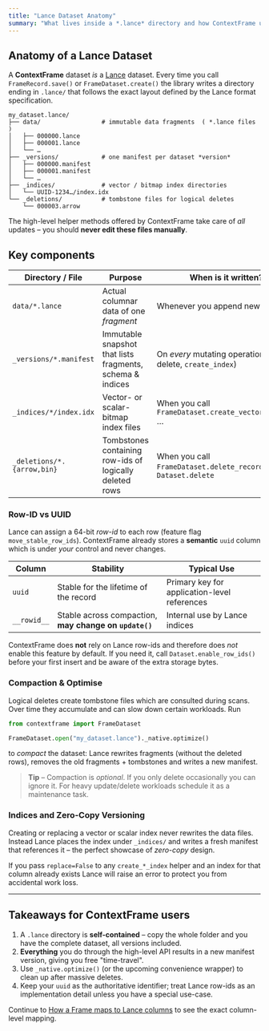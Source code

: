 ```yaml
---
title: "Lance Dataset Anatomy"
summary: "What lives inside a *.lance* directory and how ContextFrame uses it."
---
```


## Anatomy of a Lance Dataset

A **ContextFrame** dataset *is* a [Lance](https://lancedb.github.io/lance/index.html) dataset.  Every time you call
`FrameRecord.save()` or `FrameDataset.create()` the library writes a directory
ending in `.lance/` that follows the exact layout defined by the Lance format
specification.

```text
my_dataset.lance/
├── data/                 # immutable data fragments  ( *.lance files )
│   ├── 000000.lance
│   ├── 000001.lance
│   └── …
├── _versions/            # one manifest per dataset *version*
│   ├── 000000.manifest
│   ├── 000001.manifest
│   └── …
├── _indices/             # vector / bitmap index directories
│   └── UUID-1234…/index.idx
└── _deletions/           # tombstone files for logical deletes
    └── 000003.arrow
```

The high-level helper methods offered by ContextFrame take care of *all*
updates – you should **never edit these files manually**.

## Key components

| Directory / File          | Purpose                                                                                           | When is it written?                                             |
|---------------------------|----------------------------------------------------------------------------------------------------|-----------------------------------------------------------------|
| `data/*.lance`            | Actual columnar data of one *fragment*                                                             | Whenever you append new frames                                  |
| `_versions/*.manifest`    | Immutable snapshot that lists fragments, schema & indices                                          | On *every* mutating operation (insert, delete, `create_index`)   |
| `_indices/*/index.idx`    | Vector- or scalar-bitmap index files                                                               | When you call `FrameDataset.create_vector_index()` …            |
| `_deletions/*.{arrow,bin}`| Tombstones containing row-ids of logically deleted rows                                            | When you call `FrameDataset.delete_record()` or `Dataset.delete` |

### Row-ID vs UUID

Lance can assign a 64-bit *row-id* to each row (feature flag
`move_stable_row_ids`).  ContextFrame already stores a **semantic** `uuid`
column which is under *your* control and never changes.

| Column        | Stability                               | Typical Use                                    |
|---------------|-----------------------------------------|------------------------------------------------|
| `uuid`        | Stable for the lifetime of the record   | Primary key for application-level references   |
| `__rowid__`   | Stable across compaction, **may change on `update()`** | Internal use by Lance indices          |

ContextFrame does **not** rely on Lance row-ids and therefore does *not* enable
this feature by default.  If you need it, call `Dataset.enable_row_ids()`
before your first insert and be aware of the extra storage bytes.

### Compaction & Optimise

Logical deletes create tombstone files which are consulted during scans.  Over
 time they accumulate and can slow down certain workloads.  Run

```python
from contextframe import FrameDataset

FrameDataset.open("my_dataset.lance")._native.optimize()
```

to *compact* the dataset: Lance rewrites fragments (without the deleted rows),
removes the old fragments + tombstones and writes a new manifest.

> **Tip** – Compaction is *optional*.  If you only delete occasionally you can
> ignore it.  For heavy update/delete workloads schedule it as a maintenance
> task.

### Indices and Zero-Copy Versioning

Creating or replacing a vector or scalar index never rewrites the data files.
Instead Lance places the index under `_indices/` and writes a fresh manifest
that references it – the perfect showcase of *zero-copy* design.

If you pass `replace=False` to any `create_*_index` helper and an index for that
column already exists Lance will raise an error to protect you from accidental
work loss.

---

## Takeaways for ContextFrame users

1. A `.lance` directory is **self-contained** – copy the whole folder and you
   have the complete dataset, all versions included.
2. **Everything** you do through the high-level API results in a new manifest
   version, giving you free "time-travel".
3. Use `_native.optimize()` (or the upcoming convenience wrapper) to clean up
   after massive deletes.
4. Keep your `uuid` as the authoritative identifier; treat Lance row-ids as an
   implementation detail unless you have a special use-case.

Continue to [How a Frame maps to Lance columns](frame_storage.md) to see the
exact column-level mapping.
